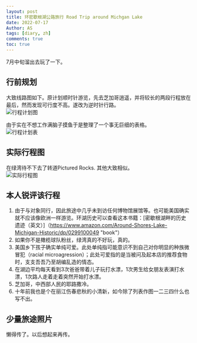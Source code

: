```yaml
---
layout: post
title: 环密歇根湖公路旅行 Road Trip around Michgan Lake
date: 2022-07-17
Author: AS 
tags: [diary, zh]
comments: true
toc: true
---
```


7月中旬溜出去玩了一下。

## 行前规划
大致线路图如下。原计划顺时针游览，先去芝加哥逍遥，并将较长的两段行程放在最后，然而发现可行度不高。遂改为逆时针行路。  
![行程计划图](https://s2.loli.net/2022/08/02/AUyKe46FjhiE8Wa.png)  

由于实在不想工作满脑子摸鱼于是整理了一个事无巨细的表格。  
![行程计划表](https://s2.loli.net/2022/08/02/cDVfKGhvkNt3pBX.png)  

## 实际行程图
在绿湾待不下去了转道Pictured Rocks. 其他大致相似。  
![实际行程图](https://s2.loli.net/2022/08/02/hn1PNl7XGDfJ5Ck.jpg)

## 本人锐评该行程
1. 由于与对象同行，因此旅途中几乎未到访任何博物馆展馆等。也可能美国确实就不应该像欧洲一样游览。环湖历史可以查看这本书籍：[密歇根湖畔的历史遗迹（英文）]（https://www.amazon.com/Around-Shores-Lake-Michigan-Historic/dp/0299100049 "book"）  
2. 如果你不是橄榄球队粉丝，绿湾真的不好玩，真的。  
3. 美国乡下孩子确实单纯可爱。此处单纯指可能意识不到自己对你明显的种族微冒犯（racial microagression）；此处可爱指的是当被问及起本店的推荐食物时，支支吾吾乃至胡编乱造的情态。  
4. 在湖边平均每天看到3次爸爸带着儿子玩打水漂，1次男生给女朋友表演打水漂，1次路人走着走着突然开始打水漂。  
5. 芝加哥，中西部人民的耶路撒冷。  
6. 十年前我也是个在丽江伤春悲秋的小清新，如今除了列表作图一二三四什么也写不出。  


## 少量旅途照片
懒得传了。以后想起来再传。  
